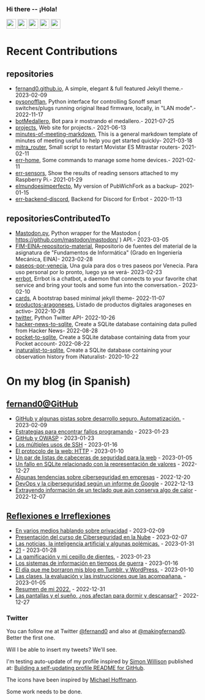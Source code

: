 ### Hi there -- ¡Hola!

<a href="mailto:ftricas@unizar.es" title="e-mail"><i class="svg-icon email"></i></a> 
<a href="https://www.linkedin.com/in/fernand0" title="My LinkedIn//Mi LinkedIn"><img src="https://img.shields.io/badge/linkedin-%230077B5.svg?&style=for-the-badge&logo=linkedin&logoColor=white" height=25></a> 
<a href="https://www.twitter.com/fernand0" title="My Twitter//Mi Twitter"><img src="https://img.shields.io/badge/twitter-%231DA1F2.svg?&style=for-the-badge&logo=twitter&logoColor=white" height=25></i></a> 
<a href="https://mastodon.social/@fernand0" title="My Mastodon//Mi Mastodon" rel="me"><img src="https://img.shields.io/static/v1?label=Mastodon&message=Social&color=blue" height=25></i></a> 
<a href="https://flickr.com/fernand0"><img src="https://img.shields.io/static/v1?label=Flickr&message=Images&color=blue" height=25></a>
<a href="https://dev.to/fernand0"><img src="https://img.shields.io/badge/DEV.TO-%230A0A0A.svg?&style=for-the-badge&logo=dev-dot-to&logoColor=white" height=25></a>

# Recent Contributions
<!-- recent_releases starts -->


## repositories
* [fernand0.github.io](https://github.com/fernand0/fernand0.github.io),  A simple, elegant & full featured Jekyll theme.- 2023-02-09
* [pysonofflan](https://github.com/fernand0/pysonofflan),  Python interface for controlling Sonoff smart switches/plugs running original Itead firmware, locally, in "LAN mode".- 2022-11-17
* [botMedallero](https://github.com/fernand0/botMedallero),  Bot para ir mostrando el medallero.- 2021-07-25
* [projects](https://github.com/fernand0/projects),  Web site for projects.- 2021-06-13
* [minutes-of-meeting-markdown](https://github.com/fernand0/minutes-of-meeting-markdown),  This is a general markdown template of minutes of meeting useful to help you get started quickly- 2021-03-18
* [mitra_router](https://github.com/fernand0/mitra_router),  Small script to restart Movistar ES Mitrastar routers- 2021-02-11
* [err-home](https://github.com/fernand0/err-home),  Some commands to manage some home devices.- 2021-02-11
* [err-sensors](https://github.com/fernand0/err-sensors),  Show the results of reading sensors attached to my Raspberry Pi.- 2021-01-29
* [elmundoesimperfecto](https://github.com/fernand0/elmundoesimperfecto),  My version of PubWichFork as a backup- 2021-01-15
* [err-backend-discord](https://github.com/fernand0/err-backend-discord),  Backend for Discord for Errbot - 2020-11-13

## repositoriesContributedTo
* [Mastodon.py](https://github.com/halcy/Mastodon.py),  Python wrapper for the Mastodon ( https://github.com/mastodon/mastodon/ ) API.- 2023-03-05
* [FIM-EINA-repositorio-material](https://github.com/ricardojrdez/FIM-EINA-repositorio-material),  Repositorio de fuentes del material de la asignatura de "Fundamentos de Informática" (Grado en Ingeniería Mecánica, EINA)- 2023-02-28
* [paseos-por-venecia](https://github.com/JJ/paseos-por-venecia),  Una guía para dos o tres paseos por Venecia. Para uso personal por lo pronto, luego ya se verá- 2023-02-23
* [errbot](https://github.com/errbotio/errbot),  Errbot is a chatbot, a daemon that connects to your favorite chat service and bring your tools and some fun into the conversation.- 2023-02-10
* [cards](https://github.com/sharu725/cards),  A bootstrap based minimal jekyll theme- 2022-11-07
* [productos-aragoneses](https://github.com/planaspa/productos-aragoneses),  Listado de productos digitales aragoneses en activo- 2022-10-28
* [twitter](https://github.com/python-twitter-tools/twitter),  Python Twitter API- 2022-10-26
* [hacker-news-to-sqlite](https://github.com/dogsheep/hacker-news-to-sqlite),  Create a SQLite database containing data pulled from Hacker News- 2022-08-28
* [pocket-to-sqlite](https://github.com/dogsheep/pocket-to-sqlite),  Create a SQLite database containing data from your Pocket account- 2022-08-22
* [inaturalist-to-sqlite](https://github.com/dogsheep/inaturalist-to-sqlite),  Create a SQLite database containing your observation history from iNaturalist- 2020-10-22
<!-- recent_releases ends -->

# On my blog (in Spanish)

<!-- blog starts -->


## [fernand0@GitHub](https://fernand0.github.io/)
* [GitHub y algunas pistas sobre desarrollo seguro. Automatización.](http://fernand0.github.io//github-pistas-seguridad/) - 2023-02-09
* [Estrategias para encontrar fallos programando](http://fernand0.github.io//encontrar-fallos/) - 2023-01-23
* [GitHub y OWASP](http://fernand0.github.io//mitigar-fallos-OWASP/) - 2023-01-23
* [Los múltiples usos de SSH](http://fernand0.github.io//SSH-ideas/) - 2023-01-16
* [El protocolo de la web: HTTP](http://fernand0.github.io//HTTP-curso/) - 2023-01-10
* [Un par de listas de cabeceras de seguridad para la web](http://fernand0.github.io//cabeceras-seguridad/) - 2023-01-05
* [Un fallo en SQLite relacionado con la representación de valores](http://fernand0.github.io//cadenas-fallos-sqlite/) - 2022-12-27
* [Algunas tendencias sobre ciberseguridad en empresas](http://fernand0.github.io//tendencias-ciberseguridad/) - 2022-12-20
* [DevOps y la ciberseguridad según un informe de Google](http://fernand0.github.io//ciberseguridad-devops/) - 2022-12-13
* [Extrayendo información de un teclado que aún conserva algo de calor](http://fernand0.github.io//claves-calor/) - 2022-12-07

## [Reflexiones e Irreflexiones](http://fernand0.blogalia.com/)
* [En varios medios hablando sobre privacidad](http://fernand0.blogalia.com//historias/78672) - 2023-02-09
* [Presentaci&#243;n del curso de Ciberseguridad en la Nube](http://fernand0.blogalia.com//historias/78671) - 2023-02-07
* [Las noticias, la inteligencia artificial y algunas pol&#233;micas.](http://fernand0.blogalia.com//historias/78669) - 2023-01-31
* [21](http://fernand0.blogalia.com//historias/78667) - 2023-01-28
* [La gamificaci&#243;n y mi cepillo de dientes.](http://fernand0.blogalia.com//historias/78665) - 2023-01-23
* [Los sistemas de informaci&#243;n en tiempos de guerra](http://fernand0.blogalia.com//historias/78664) - 2023-01-16
* [El d&#237;a que me borraron mis blog en Tumblr, y WordPress.](http://fernand0.blogalia.com//historias/78662) - 2023-01-10
* [Las clases, la evaluaci&#243;n y las instrucciones que las acompa&#241;ana.](http://fernand0.blogalia.com//historias/78659) - 2023-01-05
* [Resumen de mi 2022.](http://fernand0.blogalia.com//historias/78657) - 2022-12-31
* [Las pantallas y el sue&#241;o, &#191;nos afectan para dormir y descansar?](http://fernand0.blogalia.com//historias/78656) - 2022-12-27
<!-- blog ends -->

### Twitter 

You can follow me at Twitter [@fernand0](https://twitter.com/fernand0) and also at [@makingfernand0](https://twitter.com/fernand0). Better the first one.

Will I be able to insert my tweets? We'll see.

I'm testing auto-update of my profile inspired by [Simon Willison](https://simonwillison.net/) published at: [Building a self-updating profile README for GitHub](https://simonwillison.net/2020/Jul/10/self-updating-profile-readme/).

The icons have been inspired by [Michael Hoffmann](https://www.mokkapps.de/).

Some work needs to be done.

<!--
**fernand0/fernand0** is a ✨ _special_ ✨ repository because its `README.md` (this file) appears on your GitHub profile.

Here are some ideas to get you started:

- 🔭 I’m currently working on ...
- 🌱 I’m currently learning ...
- 👯 I’m looking to collaborate on ...
- 🤔 I’m looking for help with ...
- 💬 Ask me about ...
- 📫 How to reach me: ...
- 😄 Pronouns: ...
- ⚡ Fun fact: ...
-->

